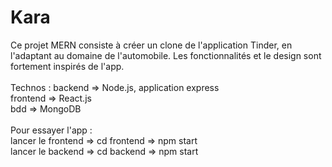 # Kara
Ce projet MERN consiste à créer un clone de l'application Tinder, en l'adaptant au domaine de l'automobile. Les fonctionnalités et le design sont fortement inspirés de l'app. <br><br>
Technos : 
backend => Node.js, application express <br>
frontend => React.js <br>
bdd => MongoDB <br><br>
Pour essayer l'app :<br>
lancer le frontend => cd frontend => npm start <br>
lancer le backend => cd backend => npm start <br>
